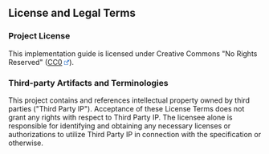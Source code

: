 ## License and Legal Terms

### Project License
This implementation guide is licensed under Creative Commons "No Rights Reserved" ([CC0](http://creativecommons.org/publicdomain/zero/1.0/) ![alt text](external.png)).

### Third-party Artifacts and Terminologies
This project contains and references intellectual property owned by third parties (&quot;Third Party IP&quot;).
Acceptance of these License Terms does not grant any rights with respect to Third Party IP.
The licensee alone is responsible for identifying and obtaining any necessary licenses or authorizations to utilize
Third Party IP in connection with the specification or otherwise.
